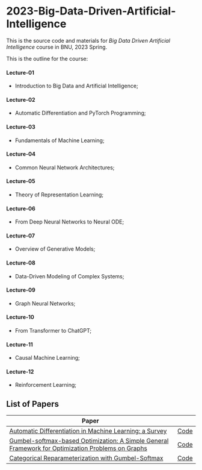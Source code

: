 # 2023-Big-Data-Driven-Artificial-Intelligence
This is the source code and materials for *Big Data Driven Artificial Intelligence* course in BNU, 2023 Spring.

This is the outline for the course:<br>
#### Lecture-01
  + Introduction to Big Data and Artificial Intelligence;<br>
#### Lecture-02
  + Automatic Differentiation and PyTorch Programming;<br>
#### Lecture-03
  + Fundamentals of Machine Learning;<br>
#### Lecture-04
  + Common Neural Network Architectures;<br>
#### Lecture-05
  + Theory of Representation Learning;<br>
#### Lecture-06
  + From Deep Neural Networks to Neural ODE;<br>
#### Lecture-07
  + Overview of Generative Models;<br>
#### Lecture-08
  + Data-Driven Modeling of Complex Systems;<br>
#### Lecture-09
  + Graph Neural Networks;<br>
#### Lecture-10
  + From Transformer to ChatGPT;<br>
#### Lecture-11
  + Causal Machine Learning;<br>
#### Lecture-12
  + Reinforcement Learning;<br>

## List of Papers

| Paper | |
| ------------- |:-------------|
|[Automatic Differentiation in Machine Learning: a Survey](https://learnopencv.com/the-future-of-image-recognition-is-here-pytorch-vision-transformer/)|[Code](https://github.com/spmallick/learnopencv/tree/master/Vision_Transformer_PyTorch)|
|[Gumbel-softmax-based Optimization: A Simple General Framework for Optimization Problems on Graphs](https://learnopencv.com/attention-mechanism-in-transformer-neural-networks/)|[Code](https://github.com/spmallick/learnopencv/tree/master/Attention_Mechanism_Introduction)|
| [Categorical Reparameterization with Gumbel-Softmax](https://learnopencv.com/deploy-deep-learning-model-huggingface-spaces/) | [Code](https://github.com/spmallick/learnopencv/tree/master/Deploying-a-Deep-Learning-Model-using-Hugging-Face-Spaces-and-Gradio) |

